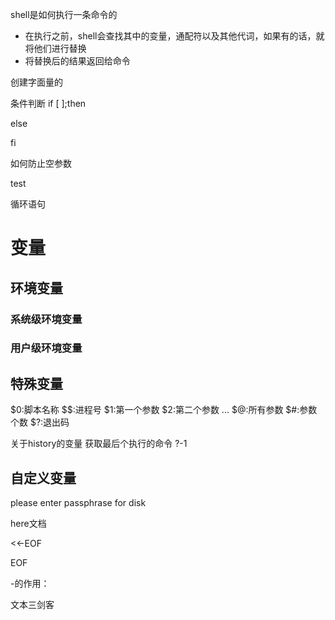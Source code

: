 shell是如何执行一条命令的
- 在执行之前，shell会查找其中的变量，通配符以及其他代词，如果有的话，就将他们进行替换
- 将替换后的结果返回给命令


创建字面量的




条件判断
if [ ];then

else

fi




如何防止空参数




test

循环语句







# 变量

## 环境变量

### 系统级环境变量

### 用户级环境变量

## 特殊变量
$0:脚本名称
$$:进程号
$1:第一个参数
$2:第二个参数
...
$@:所有参数
$#:参数个数
$?:退出码




关于history的变量
获取最后个执行的命令 ?-1




## 自定义变量


please enter passphrase for disk 




here文档

<<-EOF

EOF


-的作用：





文本三剑客
